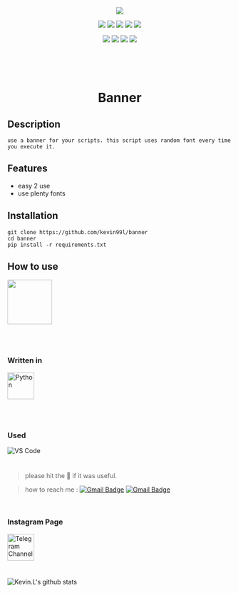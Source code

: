 <p align="center">
  <img src=".imgs/banner-logo.jpg">
</p>
<p align="center">
  <img src="https://img.shields.io/badge/Version-1.0-green?style=for-the-badge">
  <img src="https://img.shields.io/github/license/kevin99L/maskUrl?style=for-the-badge">
  <img src="https://img.shields.io/github/stars/kevin99l/maskUrl?style=for-the-badge">
  <img src="https://img.shields.io/github/issues/kevin99l/maskUrl?color=red&style=for-the-badge">
  <img src="https://img.shields.io/github/forks/kevin99l/maskUrl?color=teal&style=for-the-badge">
</p>

<p align="center">
  <img src="https://img.shields.io/badge/Author-Kevin.L-cyan?style=flat-square">
  <img src="https://img.shields.io/badge/Open%20Source-Yes-cyan?style=flat-square">
  <img src="https://img.shields.io/badge/MADE%20IN-IRAN-green?colorA=%23ff0000&colorB=%23017e40&style=flat-square">
  <img src="https://img.shields.io/badge/Written%20In-python3-cyan?style=flat-square">
</p>

<br><br><br>

<h1 align="center">Banner</h1>

## Description

```
use a banner for your scripts. this script uses random font every time you execute it.
```

## Features
- easy 2 use
- use plenty fonts

## Installation

```
git clone https://github.com/kevin99l/banner
cd banner
pip install -r requirements.txt
```

## How to use

<img align="center" width="100" height="100" src=".imgs/how-to-use-banner.gif">

<br><br>

### Written in

<img align="center" src="https://seeklogo.com/images/P/python-logo-A32636CAA3-seeklogo.com.png" alt="Python" height="60" width="60" />

<br><br>

### Used
![VS Code](https://img.shields.io/badge/-VS%20Code-007ACC?style=flat-square&logo=visual-studio-code&logoColor=ffffff)

#

> please hit the 🌟 if it was useful.

> how to reach me : [![Gmail Badge](https://img.shields.io/badge/-Gmail-c14438?style=flat-square&logo=Gmail&logoColor=white&link=mailto:kevin.l619.kl@gmail.com)](mailto:kevin.l619.kl@gmail.com)
[![Gmail Badge](https://img.shields.io/badge/Telegram-informational?style=plastic&logo=Telegram&link=https://t.me/kevindotl)](https://t.me/kevindotl)

<br>

### Instagram Page
<a href="https://instagram.com/python_programming619"><img align="center" src="https://seeklogo.com/images/I/instagram-new-2016-logo-D9D42A0AD4-seeklogo.com.png" alt="Telegram Channel" height="60" width="60" /></a>

#
![Kevin.L's github stats](https://github-readme-stats.vercel.app/api?username=Kevin99L&include_all_commits=true&count_private=true&show_owner=true&show_icons=true&theme=merko)
